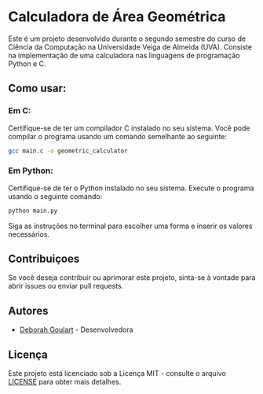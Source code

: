 # Calculadora de Área Geométrica

Este é um projeto desenvolvido durante o segundo semestre do curso de Ciência da Computação na Universidade Veiga de Almeida (UVA). Consiste na implementação de uma calculadora nas linguagens de programação Python e C.

## Como usar:

### Em C:

Certifique-se de ter um compilador C instalado no seu sistema. Você pode compilar o programa usando um comando semelhante ao seguinte:

```bash
gcc main.c -o geometric_calculator
``` 

### Em Python:

Certifique-se de ter o Python instalado no seu sistema. Execute o programa usando o seguinte comando:

```bash
python main.py
``` 
Siga as instruções no terminal para escolher uma forma e inserir os valores necessários.

## Contribuiçoes

Se você deseja contribuir ou aprimorar este projeto, sinta-se à vontade para abrir issues ou enviar pull requests.

## Autores

- [Deborah Goulart](https://github.com/DebGoulart) - Desenvolvedora

## Licença

Este projeto está licenciado sob a Licença MIT - consulte o arquivo [LICENSE](LICENSE) para obter mais detalhes.

